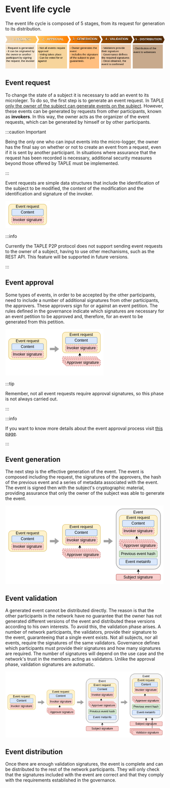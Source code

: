 # Event life cycle

The event life cycle is composed of 5 stages, from its request for generation to its distribution.

![Event Lifecycle](../img/event-life-cycle.png)


## Event request 
To change the state of a subject it is necessary to add an event to its microleger. To do so, the first step is to generate an event request. In TAPLE [only the owner of the subject can generate events on the subject](./subjects.md#ownership-model). However, these events can be generated by requests from other participants, known as **invokers**. In this way, the owner acts as the organizer of the event requests, which can be generated by himself or by other participants.  

:::caution Important

Being the only one who can input events into the micro-logger, the owner has the final say on whether or not to create an event from a request, even if it is sent by another participant. In situations where assurance that the request has been recorded is necessary, additional security measures beyond those offered by TAPLE must be implemented.

:::

Event requests are simple data structures that include the identification of the subject to be modified, the content of the modification and the identification and signature of the invoker.

![Event Request](../img/elc-request.png)

:::info

Currently the TAPLE P2P protocol does not support sending event requests to the owner of a subject, having to use other mechanisms, such as the REST API. This feature will be supported in future versions.

:::

## Event approval
Some types of events, in order to be accepted by the other participants, need to include a number of additional signatures from other participants, the approvers. These approvers sign for or against an event petition. The rules defined in the governance indicate which signatures are necessary for an event petition to be approved and, therefore, for an event to be generated from this petition. 

![Event Approval](../img/elc-approval.png)

:::tip

Remember, not all event requests require approval signatures, so this phase is not always carried out. 

:::

:::info

If you want to know more details about the event approval process visit [this page](./event-approval-process.md).

:::

## Event generation
The next step is the effective generation of the event. The event is composed including the request, the signatures of the approvers, the hash of the previous event and a series of metadata associated with the event. The event is signed then with the subject's cryptographic material, providing assurance that only the owner of the subject was able to generate the event.

![Event Generation](../img/elc-generation.png)

## Event validation
A generated event cannot be distributed directly. The reason is that the other participants in the network have no guarantee that the owner has not generated different versions of the event and distributed these versions according to his own interests. To avoid this, the validation phase arises. A number of network participants, the validators, provide their signature to the event, guaranteeing that a single event exists. Not all subjects, nor all events, require the signatures of the same validators. Governance defines which participants must provide their signatures and how many signatures are required. The number of signatures will depend on the use case and the network's trust in the members acting as validators. Unlike the approval phase, validation signatures are automatic. 

![Event Validation](../img/elc-validation.png)

## Event distribution
Once there are enough validation signatures, the event is complete and can be distributed to the rest of the network participants. They will only check that the signatures included with the event are correct and that they comply with the requirements established in the governance.